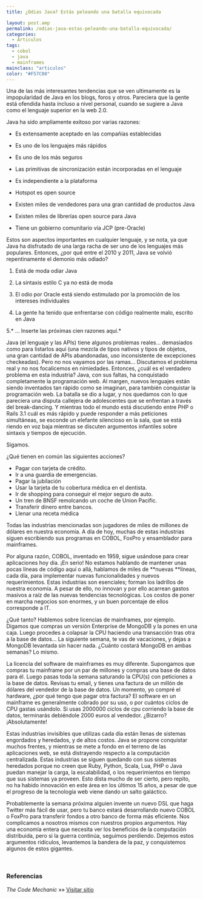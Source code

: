 ```yaml
---
title: ¿Odias Java? Estás peleando una batalla equivocada

layout: post.amp
permalink: /odias-java-estas-peleando-una-batalla-equivocada/
categories:
  - Articulos
tags:
  - cobol
  - java
  - mainframes
mainclass: "articulos"
color: "#F57C00"
---
```

<amp-img on="tap:lightbox1" role="button" tabindex="0" layout="responsive" src="/assets/img/2012/12/java1.jpg" alt="" title="java" width="460px" height="349px" />
Una de las más interesantes tendencias que se ven ultimamente es la impopularidad de Java en los blogs, foros y otros. Pareciera que la gente está ofendida hasta incluso a nivel personal, cuando se sugiere a Java como el lenguaje superior en la web 2.0.

Java ha sido ampliamente exitoso por varias razones:

- Es extensamente aceptado en las compañías establecidas

- Es uno de los lenguajes más rápidos

- Es uno de los más seguros

- Las primitivas de sincronización están incorporadas en el lenguaje

- Es independiente a la plataforma

- Hotspot es open source

- Existen miles de vendedores para una gran cantidad de productos Java

- Existen miles de librerías open source para Java

- Tiene un gobierno comunitario vía JCP (pre-Oracle)

Estos son aspectos importantes en cualquier lenguaje, y se nota, ya que Java ha disfrutado de una larga racha de ser uno de los lenguajes más populares. Entonces, ¿por qué entre el 2010 y 2011, Java se volvió repentinamente el demonio más odiado?

<!--ad-->


1. Está de moda odiar Java

2. La sintaxis estilo C ya no está de moda

3. El odio por Oracle está siendo estimulado por la promoción de los intereses individuales

4. La gente ha tenido que enfrentarse con código realmente malo, escrito en Java

5.* &#8230; Inserte las próximas cien razones aquí.*

Java (el lenguaje y las APIs) tiene algunos problemas reales&#8230; demasiados como para listarlos aquí (una mezcla de tipos nativos y tipos de objetos, una gran cantidad de APIs abandonadas, uso inconsistente de excepciones checkeadas). Pero no nos vayamos por las ramas&#8230; Discutamos el problema real y no nos focalicemos en nimiedades. Entonces, ¿cuál es el verdadero problema en esta industria? Java, con sus faltas, ha conquistado completamente la programación web. Al margen, nuevos lenguajes están siendo inventados tan rápido como se imaginan, para también conquistar la programación web. La batalla se dio a lugar, y nos quedamos con lo que pareciera una disputa callejera de adolescentes que se enfrentan a través del break-dancing. Y mientras todo el mundo está discutiendo entre PHP o Rails 3.1 cuál es más rápido y puede responder a más peticiones simultáneas, se esconde un elefante silencioso en la sala, que se está riendo en voz baja mientras se discuten argumentos infantiles sobre sintaxis y tiempos de ejecución.

Sigamos.

¿Qué tienen en común las siguientes acciones?

  * Pagar con tarjeta de crédito.
  * Ir a una guardia de emergencias.
  * Pagar la jubilación
  * Usar la tarjeta de tu cobertura médica en el dentista.
  * Ir de shopping para conseguir el mejor seguro de auto.
  * Un tren de BNSF remolcando un coche de Union Pacific.
  * Transferir dinero entre bancos.
  * Llenar una receta médica

Todas las industrias mencionadas son jugadores de miles de millones de dólares en nuestra economía.
A día de hoy, muchas de estas industrias siguen escribiendo sus programas en COBOL, FoxPro y ensamblador para mainframes.

Por alguna razón, COBOL, inventado en 1959, sigue usándose para crear aplicaciones hoy día. ¡En serio! No estamos hablando de mantener unas pocas líneas de código aquí o allá, hablamos de miles de **nuevas **líneas, cada día, para implementar nuevas funcionalidades y nuevos requerimientos. Estas industrias son esenciales; forman los ladrillos de nuestra economía. A pesar de ello, no innovan y por ello acarrean gastos masivos a raíz de las nuevas tendencias tecnológicas. Los costos de poner en marcha negocios son enormes, y un buen porcentaje de ellos corresponde a IT.

¿Qué tanto? Hablemos sobre licencias de mainframes, por ejemplo. Digamos que compras un versión Enterprise de MongoDB y la pones en una caja. Luego procedes a colapsar la CPU haciendo una transacción tras otra a la base de datos&#8230; La siguiente semana, te vas de vacaciones, y dejas a MongoDB levantada sin hacer nada. ¿Cuánto costará MongoDB en ambas semanas? Lo mismo.

La licencia del software de mainframes es muy diferente. Supongamos que compras tu mainframe por un par de millones y compras una base de datos para él. Luego pasas toda la semana saturando la CPU(s) con peticiones a la base de datos. Revisas tu email, y tienes una factura de un millón de dólares del vendedor de la base de datos. Un momento, yo compré el hardware, ¿por qué tengo que pagar otra factura? El software en un mainframe es generalmente cobrado por su uso, o por cuántos ciclos de CPU gastas usándolo. Si usas 2000000 ciclos de cpu corriendo la base de datos, terminarás debiéndole 2000 euros al vendedor. ¿Bizarro? ¡Absolutamente!

Estas industrias invisibles que utilizas cada día están llenas de sistemas engordados y heredados, y de altos costos. Java se propone conquistar muchos frentes, y mientras se mete a fondo en el terreno de las aplicaciones web, se está distrayendo respecto a la computación centralizada. Estas industrias se siguen quedando con sus sistemas heredados porque no creen que Ruby, Python, Scala, Lua, PHP o Java puedan manejar la carga, la escalabilidad, o los requerimientos en tiempo que sus sistemas ya proveen. Esto dista mucho de ser cierto, pero repito, no ha habido innovación en este área en los últimos 15 años, a pesar de que el progreso de la tecnología web viene dando un salto galáctico.

Probablemente la semana próxima alguien invente un nuevo DSL que haga Twitter más fácil de usar, pero tu banco estará desarrollando nuevo COBOL o FoxPro para transferir fondos a otro banco de forma más eficiente. Nos complicamos a nosotros mismos con nuestros propios argumentos. Hay una economía entera que necesita ver los beneficios de la computación distribuida, pero si la guerra continúa, seguimos perdiendo. Dejemos estos argumentos ridículos, levantemos la bandera de la paz, y conquistemos algunos de estos gigantes.

&nbsp;

### Referencias

*The Code Mechanic* »» <a href="http://thecodemechanic.wordpress.com/2011/05/30/hate-java/" target="_blank">Visitar sitio</a>

